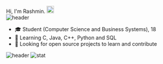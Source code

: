 Hi, I'm Rashmin. <img height="20" width="20" src="https://cdn.simpleicons.org/ubuntu/orange" /><br>
![header](https://capsule-render.vercel.app/api?type=rect&color=gradient&height=1)
- :mortar_board: Student (Computer Science and Business Systems), 18
- 🌱 Learning C, Java, C++, Python and SQL
- 🤔 Looking for open source projects to learn and contribute

![header](https://capsule-render.vercel.app/api?type=rect&color=gradient&height=1)
![stat](https://github-stats-alpha.vercel.app/api?username=rashcasm)
